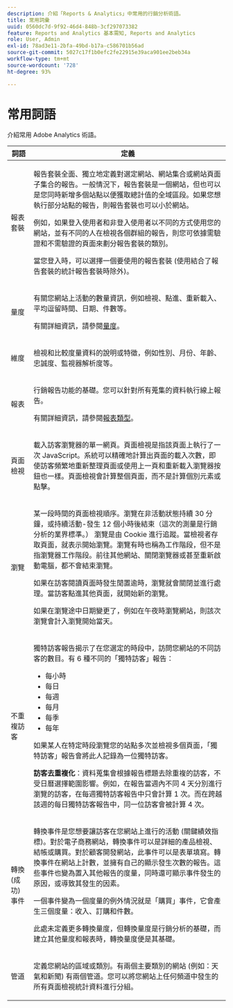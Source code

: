 ```yaml
---
description: 介紹「Reports & Analytics」中常用的行銷分析術語。
title: 常用詞彙
uuid: 0560dc7d-9f92-46d4-848b-3cf297073382
feature: Reports and Analytics 基本需知, Reports and Analytics
role: User, Admin
exl-id: 78ad3e11-2bfa-49bd-b17a-c586701b56ad
source-git-commit: 5027c17f1b0efc2fe22915e39aca901ee2beb34a
workflow-type: tm+mt
source-wordcount: '728'
ht-degree: 93%

---
```


# 常用詞語

介紹常用 Adobe Analytics 術語。

<table id="table_58F5D292485F45F9902B372E4E1E3103"> 
 <thead> 
  <tr> 
   <th colname="col1" class="entry"> 詞語 </th> 
   <th colname="col2" class="entry"> 定義 </th> 
  </tr> 
 </thead>
 <tbody> 
  <tr> 
   <td colname="col1"> <p> 報表套裝 </p> </td> 
   <td colname="col2"> <p>報告套裝全面、獨立地定義對選定網站、網站集合或網站頁面子集合的報告。一般情況下，報告套裝是一個網站，但也可以是您同時新增多個站點以便獲取總計值的全域區段。如果您想執行部分站點的報告，則報告套裝也可以小於網站。 </p> <p>例如，如果登入使用者和非登入使用者以不同的方式使用您的網站，並有不同的人在檢視各個群組的報告，則您可依據需驗證和不需驗證的頁面來劃分報告套裝的類別。 </p> <p>當您登入時，可以選擇一個要使用的報告套裝 (使用結合了報告套裝的統計報告套裝時除外)。 </p> </td> 
  </tr> 
  <tr> 
   <td> <p>量度 </p> </td> 
   <td> <p>有關您網站上活動的數量資訊，例如檢視、點進、重新載入、平均逗留時間、日期、件數等。 </p> <p>有關詳細資訊，請參閱<a href="/help/analyze/reports-analytics/metrics.md">量度</a>。 </p> </td> 
  </tr> 
  <tr> 
   <td> <p> 維度 </p> </td> 
   <td> <p>檢視和比較度量資料的說明或特徵，例如性別、月份、年齡、忠誠度、監視器解析度等。 </p> </td> 
  </tr> 
  <tr> 
   <td> <p> 報表 </p> </td> 
   <td> <p>行銷報告功能的基礎。您可以針對所有蒐集的資料執行線上報告。 </p> <p>有關詳細資訊，請參閱<a href="/help/analyze/reports-analytics/reports.md">報表類型</a>。 </p> </td> 
  </tr> 
  <tr> 
   <td> <p> 頁面檢視 </p> </td> 
   <td> <p>載入訪客瀏覽器的單一網頁。頁面檢視是指該頁面上執行了一次 JavaScript。系統可以精確地計算出頁面的載入次數，即使訪客頻繁地重新整理頁面或使用<span class="uicontrol">上一頁</span>和<span class="uicontrol">重新載入</span>瀏覽器按鈕也一樣。頁面檢視會計算整個頁面，而不是計算個別元素或點擊。 </p> </td> 
  </tr> 
  <tr> 
   <td> <p>瀏覽 </p> </td> 
   <td> <p>某一段時間的頁面檢視順序。瀏覽在非活動狀態持續 30 分鐘，或持續活動-發生 12 個小時後結束（這次的測量是行銷分析的業界標準。） 瀏覽是由 Cookie 進行追蹤。當檢視者存取頁面，就表示開始瀏覽。瀏覽有時也稱為<span class="term">工作階段</span>，但不是指瀏覽器工作階段。前往其他網站、關閉瀏覽器或甚至重新啟動電腦，都不會結束瀏覽。 </p> <p> 如果在訪客閱讀頁面時發生閒置逾時，瀏覽就會關閉並進行處理。當訪客點進其他頁面，就開始新的瀏覽。 </p> <p>如果在瀏覽途中日期變更了，例如在午夜時瀏覽網站，則該次瀏覽會計入瀏覽開始當天。 </p> </td> 
  </tr> 
  <tr> 
   <td> <p> 不重複訪客 </p> </td> 
   <td> <p>獨特訪客報告揭示了在您選定的時段中，訪問您網站的不同訪客的數目。有 6 種不同的「獨特訪客」報告： </p> 
    <ul id="ul_863B8DE8B9E74DE4A93C2C2931EEFB6D"> 
     <li id="li_21C835B71EF64B4DA821B674416C8B85">每小時 </li> 
     <li id="li_36A498AE7D7A455C8DEB3AA0F025B597">每日 </li> 
     <li id="li_30F26F8DAC664E1FA823B7BDDB7B0F8B">每週 </li> 
     <li id="li_09263F6B1E114A8DB477793B560A0417">每月 </li> 
     <li id="li_A0B2CA3D44564045B02B55AF6E392F76">每季 </li> 
     <li id="li_296BC5B02921460690F35128B1192800">每年 </li> 
    </ul> <p>如果某人在特定時段瀏覽您的站點多次並檢視多個頁面，「獨特訪客」報告會將此人記錄為一位獨特訪客。 </p> <p> <b>訪客去重複化</b>：資料蒐集會根據報告標題去除重複的訪客，不受日曆選擇範圍影響。例如，在報告當週內不同 4 天分別進行瀏覽的訪客，在<span class="wintitle">每週獨特訪客報告</span>中只會計算 1 次。而在跨越該週的<span class="wintitle">每日獨特訪客報告</span>中，同一位訪客會被計算 4 次。 </p> </td> 
  </tr> 
  <tr> 
   <td> <p>轉換 (成功) 事件 </p> </td> 
   <td> <p>轉換事件是您想要讓訪客在您網站上進行的活動 (關鍵績效指標)。對於電子商務網站，轉換事件可以是詳細的產品檢視、結帳或購買。對於顧客開發網站，此事件可以是表單填寫。轉換事件在網站上計數，並擁有自己的顯示發生次數的報告。這些事件也變為置入其他報告的度量，同時還可顯示事件發生的原因，或導致其發生的因素。 </p> <p>一個事件變為一個度量的例外情況就是「購買」事件，它會產生三個度量：收入、訂購和件數。 </p> <p>此處未定義更多轉換量度，但轉換量度是行銷分析的基礎，而建立其他量度和報表時，轉換量度便是其基礎。 </p> </td> 
  </tr> 
  <tr> 
   <td> <p>管道 </p> </td> 
   <td> <p> 定義您網站的區域或類別。有兩個主要類別的網站 (例如：<span class="term">天氣</span>和<span class="term">新聞</span>) 有兩個管道。您可以將您網站上任何頻道中發生的所有頁面檢視統計資料進行分組。 </p> </td> 
  </tr> 
 </tbody> 
</table>
